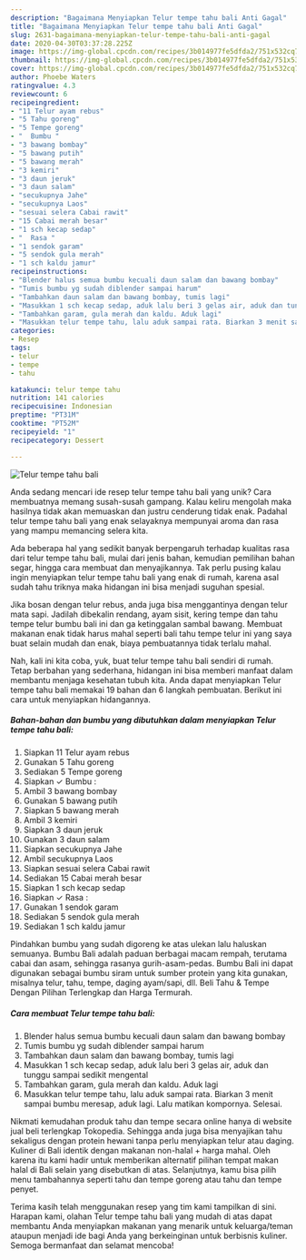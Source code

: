 ```yaml
---
description: "Bagaimana Menyiapkan Telur tempe tahu bali Anti Gagal"
title: "Bagaimana Menyiapkan Telur tempe tahu bali Anti Gagal"
slug: 2631-bagaimana-menyiapkan-telur-tempe-tahu-bali-anti-gagal
date: 2020-04-30T03:37:28.225Z
image: https://img-global.cpcdn.com/recipes/3b014977fe5dfda2/751x532cq70/telur-tempe-tahu-bali-foto-resep-utama.jpg
thumbnail: https://img-global.cpcdn.com/recipes/3b014977fe5dfda2/751x532cq70/telur-tempe-tahu-bali-foto-resep-utama.jpg
cover: https://img-global.cpcdn.com/recipes/3b014977fe5dfda2/751x532cq70/telur-tempe-tahu-bali-foto-resep-utama.jpg
author: Phoebe Waters
ratingvalue: 4.3
reviewcount: 6
recipeingredient:
- "11 Telur ayam rebus"
- "5 Tahu goreng"
- "5 Tempe goreng"
- "  Bumbu "
- "3 bawang bombay"
- "5 bawang putih"
- "5 bawang merah"
- "3 kemiri"
- "3 daun jeruk"
- "3 daun salam"
- "secukupnya Jahe"
- "secukupnya Laos"
- "sesuai selera Cabai rawit"
- "15 Cabai merah besar"
- "1 sch kecap sedap"
- "  Rasa "
- "1 sendok garam"
- "5 sendok gula merah"
- "1 sch kaldu jamur"
recipeinstructions:
- "Blender halus semua bumbu kecuali daun salam dan bawang bombay"
- "Tumis bumbu yg sudah diblender sampai harum"
- "Tambahkan daun salam dan bawang bombay, tumis lagi"
- "Masukkan 1 sch kecap sedap, aduk lalu beri 3 gelas air, aduk dan tunggu sampai sedikit mengental"
- "Tambahkan garam, gula merah dan kaldu. Aduk lagi"
- "Masukkan telur tempe tahu, lalu aduk sampai rata. Biarkan 3 menit sampai bumbu meresap, aduk lagi. Lalu matikan kompornya. Selesai."
categories:
- Resep
tags:
- telur
- tempe
- tahu

katakunci: telur tempe tahu 
nutrition: 141 calories
recipecuisine: Indonesian
preptime: "PT31M"
cooktime: "PT52M"
recipeyield: "1"
recipecategory: Dessert

---
```



![Telur tempe tahu bali](https://img-global.cpcdn.com/recipes/3b014977fe5dfda2/751x532cq70/telur-tempe-tahu-bali-foto-resep-utama.jpg)

Anda sedang mencari ide resep telur tempe tahu bali yang unik? Cara membuatnya memang susah-susah gampang. Kalau keliru mengolah maka hasilnya tidak akan memuaskan dan justru cenderung tidak enak. Padahal telur tempe tahu bali yang enak selayaknya mempunyai aroma dan rasa yang mampu memancing selera kita.

Ada beberapa hal yang sedikit banyak berpengaruh terhadap kualitas rasa dari telur tempe tahu bali, mulai dari jenis bahan, kemudian pemilihan bahan segar, hingga cara membuat dan menyajikannya. Tak perlu pusing kalau ingin menyiapkan telur tempe tahu bali yang enak di rumah, karena asal sudah tahu triknya maka hidangan ini bisa menjadi suguhan spesial.

Jika bosan dengan telur rebus, anda juga bisa menggantinya dengan telur mata sapi. Jadilah dibekalin rendang, ayam sisit, kering tempe dan tahu tempe telur bumbu bali ini dan ga ketinggalan sambal bawang. Membuat makanan enak tidak harus mahal seperti bali tahu tempe telur ini yang saya buat selain mudah dan enak, biaya pembuatannya tidak terlalu mahal.


Nah, kali ini kita coba, yuk, buat telur tempe tahu bali sendiri di rumah. Tetap berbahan yang sederhana, hidangan ini bisa memberi manfaat dalam membantu menjaga kesehatan tubuh kita. Anda dapat menyiapkan Telur tempe tahu bali memakai 19 bahan dan 6 langkah pembuatan. Berikut ini cara untuk menyiapkan hidangannya.

<!--inarticleads1-->

##### Bahan-bahan dan bumbu yang dibutuhkan dalam menyiapkan Telur tempe tahu bali:

1. Siapkan 11 Telur ayam rebus
1. Gunakan 5 Tahu goreng
1. Sediakan 5 Tempe goreng
1. Siapkan  ✓ Bumbu :
1. Ambil 3 bawang bombay
1. Gunakan 5 bawang putih
1. Siapkan 5 bawang merah
1. Ambil 3 kemiri
1. Siapkan 3 daun jeruk
1. Gunakan 3 daun salam
1. Siapkan secukupnya Jahe
1. Ambil secukupnya Laos
1. Siapkan sesuai selera Cabai rawit
1. Sediakan 15 Cabai merah besar
1. Siapkan 1 sch kecap sedap
1. Siapkan  ✓ Rasa :
1. Gunakan 1 sendok garam
1. Sediakan 5 sendok gula merah
1. Sediakan 1 sch kaldu jamur


Pindahkan bumbu yang sudah digoreng ke atas ulekan lalu haluskan semuanya. Bumbu Bali adalah paduan berbagai macam rempah, terutama cabai dan asam, sehingga rasanya gurih-asam-pedas. Bumbu Bali ini dapat digunakan sebagai bumbu siram untuk sumber protein yang kita gunakan, misalnya telur, tahu, tempe, daging ayam/sapi, dll. Beli Tahu &amp; Tempe Dengan Pilihan Terlengkap dan Harga Termurah. 

<!--inarticleads2-->

##### Cara membuat Telur tempe tahu bali:

1. Blender halus semua bumbu kecuali daun salam dan bawang bombay
1. Tumis bumbu yg sudah diblender sampai harum
1. Tambahkan daun salam dan bawang bombay, tumis lagi
1. Masukkan 1 sch kecap sedap, aduk lalu beri 3 gelas air, aduk dan tunggu sampai sedikit mengental
1. Tambahkan garam, gula merah dan kaldu. Aduk lagi
1. Masukkan telur tempe tahu, lalu aduk sampai rata. Biarkan 3 menit sampai bumbu meresap, aduk lagi. Lalu matikan kompornya. Selesai.


Nikmati kemudahan produk tahu dan tempe secara online hanya di website jual beli terlengkap Tokopedia. Sehingga anda juga bisa menyajikan tahu sekaligus dengan protein hewani tanpa perlu menyiapkan telur atau daging. Kuliner di Bali identik dengan makanan non-halal + harga mahal. Oleh karena itu kami hadir untuk memberikan alternatif pilihan tempat makan halal di Bali selain yang disebutkan di atas. Selanjutnya, kamu bisa pilih menu tambahannya seperti tahu dan tempe goreng atau tahu dan tempe penyet. 

Terima kasih telah menggunakan resep yang tim kami tampilkan di sini. Harapan kami, olahan Telur tempe tahu bali yang mudah di atas dapat membantu Anda menyiapkan makanan yang menarik untuk keluarga/teman ataupun menjadi ide bagi Anda yang berkeinginan untuk berbisnis kuliner. Semoga bermanfaat dan selamat mencoba!
